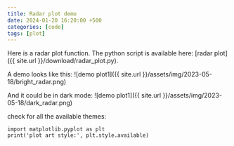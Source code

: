 ```yaml
---
title: Radar plot demo
date: 2024-01-20 16:20:00 +500
categories: [code]
tags: [plot]
---
```

Here is a radar plot function. The python script is available here: [radar plot]({{ site.url }}/download/radar_plot.py).<br />

A demo looks like this:
![demo plot1]({{ site.url }}/assets/img/2023-05-18/bright_radar.png)

And it could be in dark mode:
![demo plot1]({{ site.url }}/assets/img/2023-05-18/dark_radar.png)


check for all the available themes:
```
import matplotlib.pyplot as plt
print('plot art style:', plt.style.available)
```